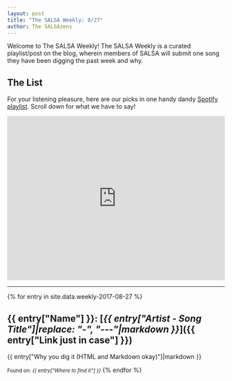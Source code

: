 ```yaml
---
layout: post
title: "The SALSA Weekly: 8/27"
author: The SALSAzens
---
```


Welcome to The SALSA Weekly! The SALSA Weekly is a curated playlist/post on the blog, wherein members of SALSA will submit one song they have been digging the past week and why.

<style>
iframe { margin: 0 auto; display: block; width: 100%; }
</style>

## The List

For your listening pleasure, here are our picks in one handy dandy [Spotify playlist](https://open.spotify.com/user/lunostophiles/playlist/0uPUYfswJXDER6T2DGvoor). Scroll down for what we have to say!

<iframe src="https://open.spotify.com/embed/user/lunostophiles/playlist/0uPUYfswJXDER6T2DGvoor" width="300" height="380" frameborder="0" allowtransparency="true"></iframe>

-----

{% for entry in site.data.weekly-2017-08-27 %}
## {{ entry["Name"] }}: [*{{ entry["Artist - Song Title"]|replace: "-", "---"|markdown }}*]({{ entry["Link just in case"] }})

{{ entry["Why you dig it (HTML and Markdown okay)"]|markdown }}

<small>Found on: <em>{{ entry["Where to find it"] }}</em></small>
{% endfor %}
